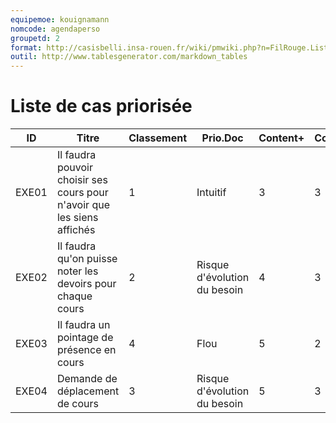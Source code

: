 ```yaml
---
equipemoe: kouignamann
nomcode: agendaperso
groupetd: 2
format: http://casisbelli.insa-rouen.fr/wiki/pmwiki.php?n=FilRouge.ListeCasPriorisee
outil: http://www.tablesgenerator.com/markdown_tables
---
```

# Liste de cas priorisée

| ID    | Titre                                                                            | Classement | Prio.Doc                     | Content+ | Content- | Antécédents | Format | Maquette |
|-------|----------------------------------------------------------------------------------|------------|------------------------------|----------|----------|-------------|--------|----------|
| EXE01 | Il faudra pouvoir choisir ses cours pour n'avoir que les siens affichés  | 1          | Intuitif                     | 3        | 3        | aucun       |    COK    | 0        |
| EXE02 | Il faudra qu'on puisse noter les devoirs pour chaque cours                       | 2          | Risque d'évolution du besoin | 4        | 3        | EXE01       | DSS    | 1        |
| EXE03 | Il faudra un pointage de présence en cours                                       | 4          | Flou                         | 5        | 2        | aucun       | COK    | 0        |
| EXE04 | Demande de déplacement de cours                                                  | 3          | Risque d'évolution du besoin | 5        | 3        | EXE01       | DAC    | 1        |

